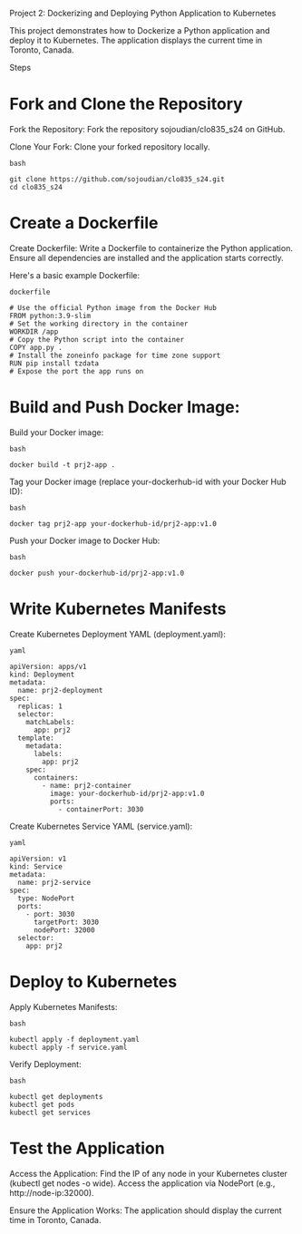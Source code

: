 Project 2: Dockerizing and Deploying Python Application to Kubernetes

This project demonstrates how to Dockerize a Python application and deploy it to Kubernetes. The application displays the current time in Toronto, Canada.

Steps

# Fork and Clone the Repository

Fork the Repository: Fork the repository sojoudian/clo835_s24 on GitHub.

Clone Your Fork: Clone your forked repository locally.

    bash

    git clone https://github.com/sojoudian/clo835_s24.git
    cd clo835_s24

# Create a Dockerfile

Create Dockerfile: Write a Dockerfile to containerize the Python application. Ensure all dependencies are installed and the application starts correctly.

Here's a basic example Dockerfile:

    dockerfile

    # Use the official Python image from the Docker Hub
    FROM python:3.9-slim
    # Set the working directory in the container
    WORKDIR /app
    # Copy the Python script into the container
    COPY app.py .
    # Install the zoneinfo package for time zone support
    RUN pip install tzdata
    # Expose the port the app runs on


# Build and Push Docker Image:

Build your Docker image:

    bash

    docker build -t prj2-app .

Tag your Docker image (replace your-dockerhub-id with your Docker Hub ID):

    bash
    
    docker tag prj2-app your-dockerhub-id/prj2-app:v1.0

Push your Docker image to Docker Hub:

    bash

    docker push your-dockerhub-id/prj2-app:v1.0

# Write Kubernetes Manifests

Create Kubernetes Deployment YAML (deployment.yaml):

    yaml

    apiVersion: apps/v1
    kind: Deployment
    metadata:
      name: prj2-deployment
    spec:
      replicas: 1
      selector:
        matchLabels:
          app: prj2
      template:
        metadata:
          labels:
            app: prj2
        spec:
          containers:
            - name: prj2-container
              image: your-dockerhub-id/prj2-app:v1.0
              ports:
                - containerPort: 3030

Create Kubernetes Service YAML (service.yaml):

    yaml

    apiVersion: v1
    kind: Service
    metadata:
      name: prj2-service
    spec:
      type: NodePort
      ports:
        - port: 3030
          targetPort: 3030
          nodePort: 32000
      selector:
        app: prj2

# Deploy to Kubernetes

Apply Kubernetes Manifests:

    bash

    kubectl apply -f deployment.yaml
    kubectl apply -f service.yaml

Verify Deployment:

    bash

    kubectl get deployments
    kubectl get pods
    kubectl get services

# Test the Application

Access the Application:
        Find the IP of any node in your Kubernetes cluster (kubectl get nodes -o wide).
        Access the application via NodePort (e.g., http://node-ip:32000).

Ensure the Application Works:
    The application should display the current time in Toronto, Canada.
